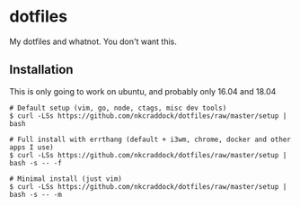 dotfiles
========

My dotfiles and whatnot. You don't want this.

Installation
------------
This is only going to work on ubuntu, and probably only 16.04 and 18.04
```
# Default setup (vim, go, node, ctags, misc dev tools)
$ curl -LSs https://github.com/nkcraddock/dotfiles/raw/master/setup | bash

# Full install with errthang (default + i3wm, chrome, docker and other apps I use)
$ curl -LSs https://github.com/nkcraddock/dotfiles/raw/master/setup | bash -s -- -f

# Minimal install (just vim)
$ curl -LSs https://github.com/nkcraddock/dotfiles/raw/master/setup | bash -s -- -m
```
